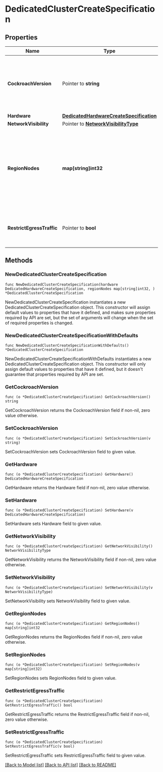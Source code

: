 # DedicatedClusterCreateSpecification

## Properties

Name | Type | Description | Notes
------------ | ------------- | ------------- | -------------
**CockroachVersion** | Pointer to **string** | The CockroachDB major version for the cluster. i.e. v24.1  The latest version is used if omitted. The version passed must be one of the currently supported versions. | [optional] 
**Hardware** | [**DedicatedHardwareCreateSpecification**](DedicatedHardwareCreateSpecification.md) |  | 
**NetworkVisibility** | Pointer to [**NetworkVisibilityType**](NetworkVisibilityType.md) |  | [optional] 
**RegionNodes** | **map[string]int32** | Region keys should match the cloud provider&#39;s zone code. For example, for Oregon, set region_name to \&quot;us-west2\&quot; for GCP and \&quot;us-west-2\&quot; for AWS. Values represent the node count. | 
**RestrictEgressTraffic** | Pointer to **bool** | Preview: RestrictEgressTraffic if set, results in an egress traffic policy of default-deny at creation time. | [optional] 

## Methods

### NewDedicatedClusterCreateSpecification

`func NewDedicatedClusterCreateSpecification(hardware DedicatedHardwareCreateSpecification, regionNodes map[string]int32, ) *DedicatedClusterCreateSpecification`

NewDedicatedClusterCreateSpecification instantiates a new DedicatedClusterCreateSpecification object.
This constructor will assign default values to properties that have it defined,
and makes sure properties required by API are set, but the set of arguments
will change when the set of required properties is changed.

### NewDedicatedClusterCreateSpecificationWithDefaults

`func NewDedicatedClusterCreateSpecificationWithDefaults() *DedicatedClusterCreateSpecification`

NewDedicatedClusterCreateSpecificationWithDefaults instantiates a new DedicatedClusterCreateSpecification object.
This constructor will only assign default values to properties that have it defined,
but it doesn't guarantee that properties required by API are set.

### GetCockroachVersion

`func (o *DedicatedClusterCreateSpecification) GetCockroachVersion() string`

GetCockroachVersion returns the CockroachVersion field if non-nil, zero value otherwise.

### SetCockroachVersion

`func (o *DedicatedClusterCreateSpecification) SetCockroachVersion(v string)`

SetCockroachVersion sets CockroachVersion field to given value.

### GetHardware

`func (o *DedicatedClusterCreateSpecification) GetHardware() DedicatedHardwareCreateSpecification`

GetHardware returns the Hardware field if non-nil, zero value otherwise.

### SetHardware

`func (o *DedicatedClusterCreateSpecification) SetHardware(v DedicatedHardwareCreateSpecification)`

SetHardware sets Hardware field to given value.

### GetNetworkVisibility

`func (o *DedicatedClusterCreateSpecification) GetNetworkVisibility() NetworkVisibilityType`

GetNetworkVisibility returns the NetworkVisibility field if non-nil, zero value otherwise.

### SetNetworkVisibility

`func (o *DedicatedClusterCreateSpecification) SetNetworkVisibility(v NetworkVisibilityType)`

SetNetworkVisibility sets NetworkVisibility field to given value.

### GetRegionNodes

`func (o *DedicatedClusterCreateSpecification) GetRegionNodes() map[string]int32`

GetRegionNodes returns the RegionNodes field if non-nil, zero value otherwise.

### SetRegionNodes

`func (o *DedicatedClusterCreateSpecification) SetRegionNodes(v map[string]int32)`

SetRegionNodes sets RegionNodes field to given value.

### GetRestrictEgressTraffic

`func (o *DedicatedClusterCreateSpecification) GetRestrictEgressTraffic() bool`

GetRestrictEgressTraffic returns the RestrictEgressTraffic field if non-nil, zero value otherwise.

### SetRestrictEgressTraffic

`func (o *DedicatedClusterCreateSpecification) SetRestrictEgressTraffic(v bool)`

SetRestrictEgressTraffic sets RestrictEgressTraffic field to given value.


[[Back to Model list]](../README.md#documentation-for-models) [[Back to API list]](../README.md#documentation-for-api-endpoints) [[Back to README]](../README.md)


